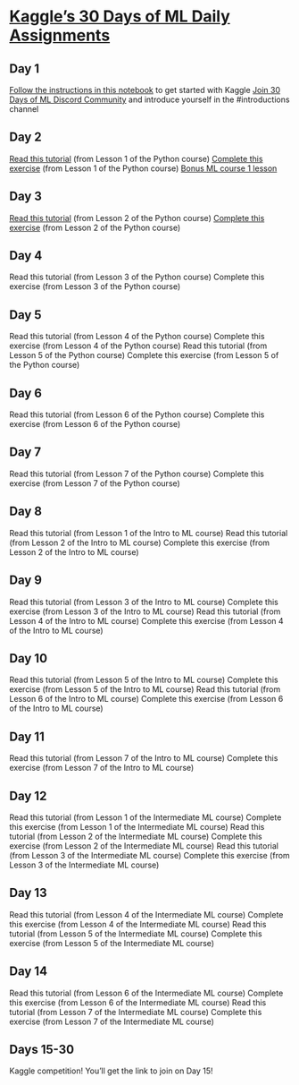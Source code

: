 # [Kaggle’s 30 Days of ML Daily Assignments](https://docs.google.com/document/d/e/2PACX-1vQhaDl5NbzMvPNKz3ipu3SuDBv8hI0XmFPSMyDm8mUa0xP07niK6zU3MziTOifSEkddXTiafppeZZYz/pub)


## Day 1
[Follow the instructions in this notebook](https://www.google.com/url?q=https://www.kaggle.com/alexisbcook/getting-started-with-kaggle&sa=D&source=editors&ust=1628038309013000&usg=AOvVaw2TaeMLh6RsiuII2Z4JlMPM) to get started with Kaggle
[Join 30 Days of ML Discord Community](https://www.google.com/url?q=https://discord.gg/f8g8bDq8Vv&sa=D&source=editors&ust=1628038309013000&usg=AOvVaw3nkJggmywy7xm8pghHodE-) and introduce yourself in the #introductions channel

## Day 2
[Read this tutorial](https://www.google.com/url?q=https://www.kaggle.com/colinmorris/hello-python&sa=D&source=editors&ust=1628038309014000&usg=AOvVaw3hNUqXF5woUQi2M38wWFeh) (from Lesson 1 of the Python course)
[Complete this exercise](https://www.google.com/url?q=https://www.kaggle.com/kernels/fork/1275163&sa=D&source=editors&ust=1628038309014000&usg=AOvVaw2sr-IYWYIJOj6ut4Xrv0YF) (from Lesson 1 of the Python course)
[Bonus ML course 1 lesson]()

## Day 3
[Read this tutorial](https://www.google.com/url?q=https://www.kaggle.com/colinmorris/functions-and-getting-help&sa=D&source=editors&ust=1628038309015000&usg=AOvVaw0Z7bOCDMBTpfGumbd1DKrY) (from Lesson 2 of the Python course)
[Complete this exercise](https://www.google.com/url?q=https://www.kaggle.com/kernels/fork/1275158&sa=D&source=editors&ust=1628038309015000&usg=AOvVaw0NWd2KfO-w-WK37jWb11Jp) (from Lesson 2 of the Python course)

## Day 4
Read this tutorial (from Lesson 3 of the Python course)
Complete this exercise (from Lesson 3 of the Python course)

## Day 5
Read this tutorial (from Lesson 4 of the Python course)
Complete this exercise (from Lesson 4 of the Python course)
Read this tutorial (from Lesson 5 of the Python course)
Complete this exercise (from Lesson 5 of the Python course)

## Day 6
Read this tutorial (from Lesson 6 of the Python course)
Complete this exercise (from Lesson 6 of the Python course)

## Day 7
Read this tutorial (from Lesson 7 of the Python course)
Complete this exercise (from Lesson 7 of the Python course)

## Day 8
Read this tutorial (from Lesson 1 of the Intro to ML course)
Read this tutorial (from Lesson 2 of the Intro to ML course)
Complete this exercise (from Lesson 2 of the Intro to ML course)

## Day 9
Read this tutorial (from Lesson 3 of the Intro to ML course)
Complete this exercise (from Lesson 3 of the Intro to ML course)
Read this tutorial (from Lesson 4 of the Intro to ML course)
Complete this exercise (from Lesson 4 of the Intro to ML course)

## Day 10
Read this tutorial (from Lesson 5 of the Intro to ML course)
Complete this exercise (from Lesson 5 of the Intro to ML course)
Read this tutorial (from Lesson 6 of the Intro to ML course)
Complete this exercise (from Lesson 6 of the Intro to ML course)

## Day 11
Read this tutorial (from Lesson 7 of the Intro to ML course)
Complete this exercise (from Lesson 7 of the Intro to ML course)

## Day 12
Read this tutorial (from Lesson 1 of the Intermediate ML course)
Complete this exercise (from Lesson 1 of the Intermediate ML course)
Read this tutorial (from Lesson 2 of the Intermediate ML course)
Complete this exercise (from Lesson 2 of the Intermediate ML course)
Read this tutorial (from Lesson 3 of the Intermediate ML course)
Complete this exercise (from Lesson 3 of the Intermediate ML course)

## Day 13
Read this tutorial (from Lesson 4 of the Intermediate ML course)
Complete this exercise (from Lesson 4 of the Intermediate ML course)
Read this tutorial (from Lesson 5 of the Intermediate ML course)
Complete this exercise (from Lesson 5 of the Intermediate ML course)

## Day 14
Read this tutorial (from Lesson 6 of the Intermediate ML course)
Complete this exercise (from Lesson 6 of the Intermediate ML course)
Read this tutorial (from Lesson 7 of the Intermediate ML course)
Complete this exercise (from Lesson 7 of the Intermediate ML course)

## Days 15-30
Kaggle competition!  You’ll get the link to join on Day 15!

